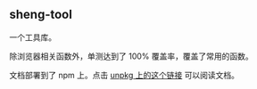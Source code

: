 ## sheng-tool

一个工具库。

除浏览器相关函数外，单测达到了 100% 覆盖率，覆盖了常用的函数。

文档部署到了 npm 上。点击 [unpkg 上的这个链接](https://unpkg.com/sheng-tool/docs/index.html) 可以阅读文档。
